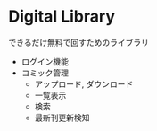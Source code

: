 # Digital Library

できるだけ無料で回すためのライブラリ

- ログイン機能
- コミック管理
    - アップロード, ダウンロード
    - 一覧表示
    - 検索
    - 最新刊更新検知




